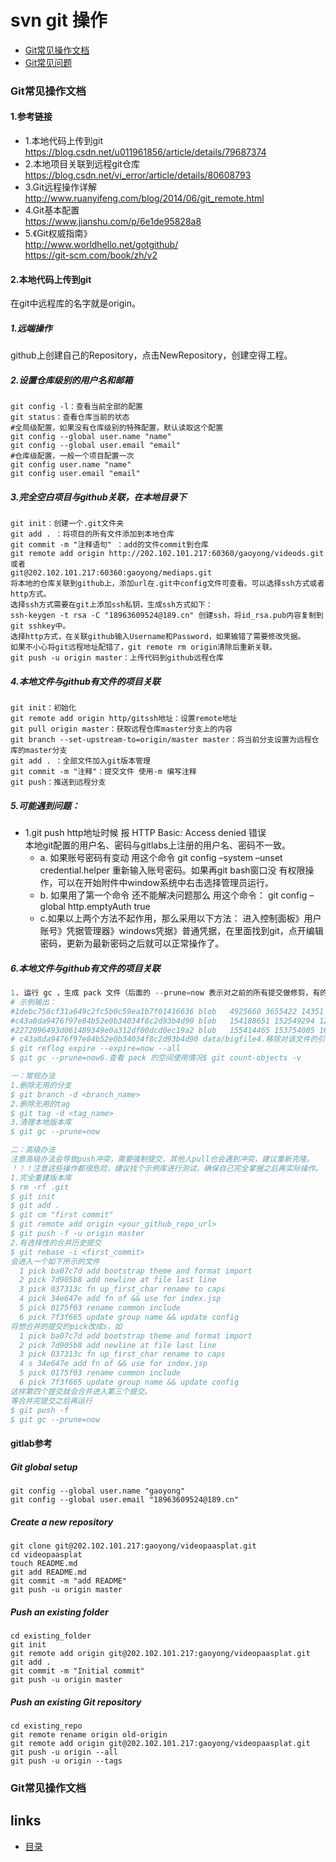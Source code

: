 # svn git 操作
- [Git常见操作文档](#1)
- [Git常见问题](#2)

### <a id="1">Git常见操作文档</a>
#### 1.参考链接  

* 1.本地代码上传到git  
https://blog.csdn.net/u011961856/article/details/79687374  
* 2.本地项目关联到远程git仓库  
https://blog.csdn.net/vi_error/article/details/80608793  
* 3.Git远程操作详解  
http://www.ruanyifeng.com/blog/2014/06/git_remote.html  
* 4.Git基本配置  
https://www.jianshu.com/p/6e1de95828a8
* 5.《Git权威指南》  
http://www.worldhello.net/gotgithub/  
https://git-scm.com/book/zh/v2  

#### 2.本地代码上传到git
在git中远程库的名字就是origin。 

##### 1.远端操作  
github上创建自己的Repository，点击NewRepository，创建空得工程。  

##### 2.设置仓库级别的用户名和邮箱  
```shell
git config -l：查看当前全部的配置
git status：查看仓库当前的状态
#全局级配置，如果没有仓库级别的特殊配置，默认读取这个配置
git config --global user.name "name"
git config --global user.email "email"
#仓库级配置，一般一个项目配置一次
git config user.name "name"
git config user.email "email"
```

##### 3.完全空白项目与github关联，在本地目录下
```shell
git init：创建一个.git文件夹
git add . ：将项目的所有文件添加到本地仓库
git commit -m "注释语句" ：add的文件commit到仓库
git remote add origin http://202.102.101.217:60360/gaoyong/videods.git或者
git@202.102.101.217:60360:gaoyong/mediaps.git
将本地的仓库关联到github上，添加url在.git中config文件可查看。可以选择ssh方式或者http方式。
选择ssh方式需要在git上添加ssh私钥，生成ssh方式如下：
ssh-keygen -t rsa -C "18963609524@189.cn" 创建ssh，将id_rsa.pub内容复制到git sshkey中。
选择http方式，在关联github输入Username和Password，如果输错了需要修改凭据。
如果不小心将git远程地址配错了，git remote rm origin清除后重新关联。
git push -u origin master：上传代码到github远程仓库
```

##### 4.本地文件与github有文件的项目关联
```shell
git init：初始化
git remote add origin http/gitssh地址：设置remote地址
git pull origin master：获取远程仓库master分支上的内容
git branch --set-upstream-to=origin/master master：将当前分支设置为远程仓库的master分支
git add . ：全部文件加入git版本管理
git commit -m "注释"：提交文件 使用-m 编写注释
git push：推送到远程分支
```

##### 5.可能遇到问题：  
* 1.git push http地址时候 报 HTTP Basic: Access denied 错误  
本地git配置的用户名、密码与gitlabs上注册的用户名、密码不一致。  
  * a. 如果账号密码有变动 用这个命令 git config –system –unset credential.helper 重新输入账号密码。如果再git bash窗口没
       有权限操作，可以在开始附件中window系统中右击选择管理员运行。  
  * b. 如果用了第一个命令 还不能解决问题那么 用这个命令： 
       git config –global http.emptyAuth true
  * c.如果以上两个方法不起作用，那么采用以下方法：
      进入控制面板》用户账号》凭据管理器》windows凭据》普通凭据，在里面找到git，点开编辑密码，更新为最新密码之后就可以正常操作了。


##### 6.本地文件与github有文件的项目关联
```s
1. 运行 gc ，生成 pack 文件（后面的 --prune=now 表示对之前的所有提交做修剪，有的时候仅仅 gc 一下.git 文件就会小很多）$ git gc --prune=now2. 找出最大的三个文件（看自己需要）$ git verify-pack -v .git/objects/pack/*.idx | sort -k 3 -n | tail -3
# 示例输出：
#1debc758cf31a649c2fc5b0c59ea1b7f01416636 blob   4925660 3655422 14351
#c43a8da9476f97e84b52e0b34034f8c2d93b4d90 blob   154188651 152549294 12546842
#2272096493d061489349e0a312df00dcd0ec19a2 blob   155414465 153754005 1650961363. 查看那些大文件究竟是谁（c43a8da 是上面大文件的hash码）$ git rev-list --objects --all | grep c43a8da
# c43a8da9476f97e84b52e0b34034f8c2d93b4d90 data/bigfile4.移除对该文件的引用（也就是 data/bigfile）$ git filter-branch --force --index-filter "git rm --cached --ignore-unmatch 'data/bigfile'"  --prune-empty --tag-name-filter cat -- --all5.进行 repack $ git for-each-ref --format='delete %(refname)' refs/original | git update-ref --stdin
$ git reflog expire --expire=now --all
$ git gc --prune=now6.查看 pack 的空间使用情况$ git count-objects -v

一：常规办法
1.删除无用的分支
$ git branch -d <branch_name>
2.删除无用的tag
$ git tag -d <tag_name>
3.清理本地版本库
$ git gc --prune=now

二：高级办法
注意高级办法会导致push冲突，需要强制提交，其他人pull也会遇到冲突，建议重新克隆。
！！！注意这些操作都很危险，建议找个示例库进行测试，确保自己完全掌握之后再实际操作。
1.完全重建版本库
$ rm -rf .git
$ git init
$ git add .
$ git cm "first commit"
$ git remote add origin <your_github_repo_url>
$ git push -f -u origin master
2.有选择性的合并历史提交
$ git rebase -i <first_commit>
会进入一个如下所示的文件
  1 pick ba07c7d add bootstrap theme and format import
  2 pick 7d905b8 add newline at file last line
  3 pick 037313c fn up_first_char rename to caps
  4 pick 34e647e add fn of && use for index.jsp
  5 pick 0175f03 rename common include
  6 pick 7f3f665 update group name && update config
将想合并的提交的pick改成s，如
  1 pick ba07c7d add bootstrap theme and format import
  2 pick 7d905b8 add newline at file last line
  3 pick 037313c fn up_first_char rename to caps
  4 s 34e647e add fn of && use for index.jsp
  5 pick 0175f03 rename common include
  6 pick 7f3f665 update group name && update config
这样第四个提交就会合并进入第三个提交。
等合并完提交之后再运行
$ git push -f
$ git gc --prune=now
```

#### gitlab参考
##### Git global setup
```shell
git config --global user.name "gaoyong"
git config --global user.email "18963609524@189.cn"
```

##### Create a new repository
```shell
git clone git@202.102.101.217:gaoyong/videopaasplat.git
cd videopaasplat
touch README.md
git add README.md
git commit -m "add README"
git push -u origin master
```

##### Push an existing folder
```shell
cd existing_folder
git init
git remote add origin git@202.102.101.217:gaoyong/videopaasplat.git
git add .
git commit -m "Initial commit"
git push -u origin master
```

##### Push an existing Git repository
```shell
cd existing_repo
git remote rename origin old-origin
git remote add origin git@202.102.101.217:gaoyong/videopaasplat.git
git push -u origin --all
git push -u origin --tags
```

### <a id="1">Git常见操作文档</a>


## links
  * [目录](<目录.md>)